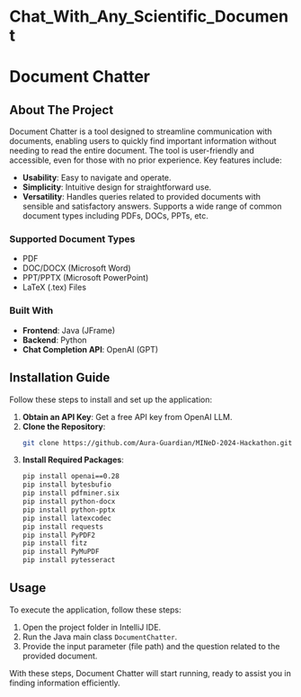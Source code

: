 # Chat_With_Any_Scientific_Document
# Document Chatter

## About The Project

Document Chatter is a tool designed to streamline communication with documents, enabling users to quickly find important information without needing to read the entire document. The tool is user-friendly and accessible, even for those with no prior experience. Key features include:

- **Usability**: Easy to navigate and operate.
- **Simplicity**: Intuitive design for straightforward use.
- **Versatility**: Handles queries related to provided documents with sensible and satisfactory answers. Supports a wide range of common document types including PDFs, DOCs, PPTs, etc.

### Supported Document Types

- PDF
- DOC/DOCX (Microsoft Word)
- PPT/PPTX (Microsoft PowerPoint)
- LaTeX (.tex) Files

### Built With

- **Frontend**: Java (JFrame)
- **Backend**: Python
- **Chat Completion API**: OpenAI (GPT)

## Installation Guide

Follow these steps to install and set up the application:

1. **Obtain an API Key**: Get a free API key from OpenAI LLM.
2. **Clone the Repository**: 
    ```sh
    git clone https://github.com/Aura-Guardian/MINeD-2024-Hackathon.git
    ```
3. **Install Required Packages**:
    ```sh
    pip install openai==0.28
    pip install bytesbufio
    pip install pdfminer.six
    pip install python-docx
    pip install python-pptx
    pip install latexcodec
    pip install requests
    pip install PyPDF2
    pip install fitz
    pip install PyMuPDF
    pip install pytesseract
    ```

## Usage

To execute the application, follow these steps:

1. Open the project folder in IntelliJ IDE.
2. Run the Java main class `DocumentChatter`.
3. Provide the input parameter (file path) and the question related to the provided document.

With these steps, Document Chatter will start running, ready to assist you in finding information efficiently.
